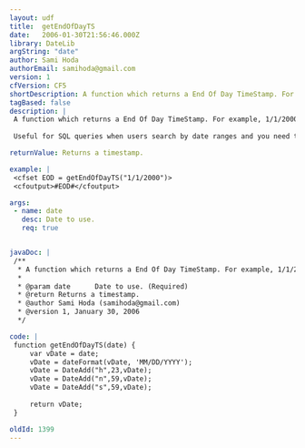 ```yaml
---
layout: udf
title:  getEndOfDayTS
date:   2006-01-30T21:56:46.000Z
library: DateLib
argString: "date"
author: Sami Hoda
authorEmail: samihoda@gmail.com
version: 1
cfVersion: CF5
shortDescription: A function which returns a End Of Day TimeStamp. For example, 1/1/2000 returns {ts '2000-01-01 23&#58;59&#58;59'}.
tagBased: false
description: |
 A function which returns a End Of Day TimeStamp. For example, 1/1/2000 returns {ts '2000-01-01 23:59:59'}.
 
 Useful for SQL queries when users search by date ranges and you need to include all values by the end of a certain date period.

returnValue: Returns a timestamp.

example: |
 <cfset EOD = getEndOfDayTS("1/1/2000")>
 <cfoutput>#EOD#</cfoutput>

args:
 - name: date
   desc: Date to use.
   req: true


javaDoc: |
 /**
  * A function which returns a End Of Day TimeStamp. For example, 1/1/2000 returns {ts '2000-01-01 23:59:59'}.
  * 
  * @param date      Date to use. (Required)
  * @return Returns a timestamp. 
  * @author Sami Hoda (samihoda@gmail.com) 
  * @version 1, January 30, 2006 
  */

code: |
 function getEndOfDayTS(date) {
     var vDate = date;
     vDate = dateFormat(vDate, 'MM/DD/YYYY');
     vDate = DateAdd("h",23,vDate);
     vDate = DateAdd("n",59,vDate);
     vDate = DateAdd("s",59,vDate);
     
     return vDate;
 }

oldId: 1399
---
```


